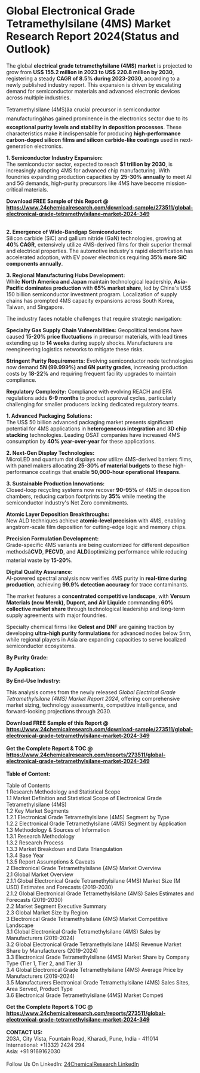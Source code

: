 <h1>Global Electronical Grade Tetramethylsilane (4MS) Market Research Report 2024(Status and Outlook)</h1><p>The global <strong>electrical grade tetramethylsilane (4MS) market</strong> is projected to grow from <strong>US$ 155.2 million in 2023 to US$ 220.8 million by 2030</strong>, registering a steady <strong>CAGR of 8.5% during 2023-2030</strong>, according to a newly published industry report. This expansion is driven by escalating demand for semiconductor materials and advanced electronic devices across multiple industries.</p><p>Tetramethylsilane (4MS)âa crucial precursor in semiconductor manufacturingâhas gained prominence in the electronics sector due to its <strong>exceptional purity levels and stability in deposition processes</strong>. These characteristics make it indispensable for producing <strong>high-performance carbon-doped silicon films and silicon carbide-like coatings</strong> used in next-generation electronics.</p><p><strong>1. Semiconductor Industry Expansion:</strong><br>
The semiconductor sector, expected to reach <strong>$1 trillion by 2030</strong>, is increasingly adopting 4MS for advanced chip manufacturing. With foundries expanding production capacities by <strong>25-30% annually</strong> to meet AI and 5G demands, high-purity precursors like 4MS have become mission-critical materials.</p><div><b>Download FREE Sample of this Report @ 
            <a href="https://www.24chemicalresearch.com/download-sample/273511/global-electronical-grade-tetramethylsilane-market-2024-349">
            https://www.24chemicalresearch.com/download-sample/273511/global-electronical-grade-tetramethylsilane-market-2024-349</a></b></div><br><p><strong>2. Emergence of Wide-Bandgap Semiconductors:</strong><br>
Silicon carbide (SiC) and gallium nitride (GaN) technologies, growing at <strong>40% CAGR</strong>, extensively utilize 4MS-derived films for their superior thermal and electrical properties. The automotive industry's rapid electrification has accelerated adoption, with EV power electronics requiring <strong>35% more SiC components annually</strong>.</p><p><strong>3. Regional Manufacturing Hubs Development:</strong><br>
While <strong>North America and Japan</strong> maintain technological leadership, <strong>Asia-Pacific dominates production</strong> with <strong>65% market share</strong>, led by China's US$ 150 billion semiconductor investment program. Localization of supply chains has prompted 4MS capacity expansions across South Korea, Taiwan, and Singapore.</p><p>The industry faces notable challenges that require strategic navigation:</p><p><strong>Specialty Gas Supply Chain Vulnerabilities:</strong> Geopolitical tensions have caused <strong>15-20% price fluctuations</strong> in precursor materials, with lead times extending up to <strong>14 weeks</strong> during supply shocks. Manufacturers are reengineering logistics networks to mitigate these risks.</p><p><strong>Stringent Purity Requirements:</strong> Evolving semiconductor node technologies now demand <strong>5N (99.999%) and 6N purity grades</strong>, increasing production costs by <strong>18-22%</strong> and requiring frequent facility upgrades to maintain compliance.</p><p><strong>Regulatory Complexity:</strong> Compliance with evolving REACH and EPA regulations adds <strong>6-9 months</strong> to product approval cycles, particularly challenging for smaller producers lacking dedicated regulatory teams.</p><p><strong>1. Advanced Packaging Solutions:</strong><br>
The US$ 50 billion advanced packaging market presents significant potential for 4MS applications in <strong>heterogeneous integration</strong> and <strong>3D chip stacking</strong> technologies. Leading OSAT companies have increased 4MS consumption by <strong>40% year-over-year</strong> for these applications.</p><p><strong>2. Next-Gen Display Technologies:</strong><br>
MicroLED and quantum dot displays now utilize 4MS-derived barriers films, with panel makers allocating <strong>25-30% of material budgets</strong> to these high-performance coatings that enable <strong>50,000-hour operational lifespans</strong>.</p><p><strong>3. Sustainable Production Innovations:</strong><br>
Closed-loop recycling systems now recover <strong>90-95%</strong> of 4MS in deposition chambers, reducing carbon footprints by <strong>35%</strong> while meeting the semiconductor industry's Net Zero commitments.</p><p><strong>Atomic Layer Deposition Breakthroughs:</strong><br>
	New ALD techniques achieve <strong>atomic-level precision</strong> with 4MS, enabling angstrom-scale film deposition for cutting-edge logic and memory chips.</p><p><strong>Precision Formulation Development:</strong><br>
	Grade-specific 4MS variants are being customized for different deposition methodsâ<strong>CVD</strong>, <strong>PECVD</strong>, and <strong>ALD</strong>âoptimizing performance while reducing material waste by <strong>15-20%</strong>.</p><p><strong>Digital Quality Assurance:</strong><br>
	AI-powered spectral analysis now verifies 4MS purity in <strong>real-time during production</strong>, achieving <strong>99.9% detection accuracy</strong> for trace contaminants.</p><p>The market features a <strong>concentrated competitive landscape</strong>, with <strong>Versum Materials (now Merck), Dupont, and Air Liquide</strong> commanding <strong>60% collective market share</strong> through technological leadership and long-term supply agreements with major foundries.</p><p>Specialty chemical firms like <strong>Gelest and DNF</strong> are gaining traction by developing <strong>ultra-high purity formulations</strong> for advanced nodes below 5nm, while regional players in Asia are expanding capacities to serve localized semiconductor ecosystems.</p><p><strong>By Purity Grade:</strong></p><p><strong>By Application:</strong></p><p><strong>By End-Use Industry:</strong></p><p>This analysis comes from the newly released <em>Global Electrical Grade Tetramethylsilane (4MS) Market Report 2024</em>, offering comprehensive market sizing, technology assessments, competitive intelligence, and forward-looking projections through 2030.</p><div><b>Download FREE Sample of this Report @ 
            <a href="https://www.24chemicalresearch.com/download-sample/273511/global-electronical-grade-tetramethylsilane-market-2024-349">
            https://www.24chemicalresearch.com/download-sample/273511/global-electronical-grade-tetramethylsilane-market-2024-349</a></b></div><br><div><b>Get the Complete Report & TOC @ 
            <a href="https://www.24chemicalresearch.com/reports/273511/global-electronical-grade-tetramethylsilane-market-2024-349">
            https://www.24chemicalresearch.com/reports/273511/global-electronical-grade-tetramethylsilane-market-2024-349</a></b></div><br>
            <b>Table of Content:</b><p>Table of Contents<br />
1 Research Methodology and Statistical Scope<br />
1.1 Market Definition and Statistical Scope of Electronical Grade Tetramethylsilane (4MS)<br />
1.2 Key Market Segments<br />
1.2.1 Electronical Grade Tetramethylsilane (4MS) Segment by Type<br />
1.2.2 Electronical Grade Tetramethylsilane (4MS) Segment by Application<br />
1.3 Methodology & Sources of Information<br />
1.3.1 Research Methodology<br />
1.3.2 Research Process<br />
1.3.3 Market Breakdown and Data Triangulation<br />
1.3.4 Base Year<br />
1.3.5 Report Assumptions & Caveats<br />
2 Electronical Grade Tetramethylsilane (4MS) Market Overview<br />
2.1 Global Market Overview<br />
2.1.1 Global Electronical Grade Tetramethylsilane (4MS) Market Size (M USD) Estimates and Forecasts (2019-2030)<br />
2.1.2 Global Electronical Grade Tetramethylsilane (4MS) Sales Estimates and Forecasts (2019-2030)<br />
2.2 Market Segment Executive Summary<br />
2.3 Global Market Size by Region<br />
3 Electronical Grade Tetramethylsilane (4MS) Market Competitive Landscape<br />
3.1 Global Electronical Grade Tetramethylsilane (4MS) Sales by Manufacturers (2019-2024)<br />
3.2 Global Electronical Grade Tetramethylsilane (4MS) Revenue Market Share by Manufacturers (2019-2024)<br />
3.3 Electronical Grade Tetramethylsilane (4MS) Market Share by Company Type (Tier 1, Tier 2, and Tier 3)<br />
3.4 Global Electronical Grade Tetramethylsilane (4MS) Average Price by Manufacturers (2019-2024)<br />
3.5 Manufacturers Electronical Grade Tetramethylsilane (4MS) Sales Sites, Area Served, Product Type<br />
3.6 Electronical Grade Tetramethylsilane (4MS) Market Competi</p><div><b>Get the Complete Report & TOC @ 
            <a href="https://www.24chemicalresearch.com/reports/273511/global-electronical-grade-tetramethylsilane-market-2024-349">
            https://www.24chemicalresearch.com/reports/273511/global-electronical-grade-tetramethylsilane-market-2024-349</a></b></div><br><b>CONTACT US:</b><br>
            203A, City Vista, Fountain Road, Kharadi, Pune, India - 411014<br>
            International: +1(332) 2424 294<br>
            Asia: +91 9169162030 <br><br>
            Follow Us On LinkedIn: <a href="https://www.linkedin.com/company/24chemicalresearch/">24ChemicalResearch LinkedIn</a>